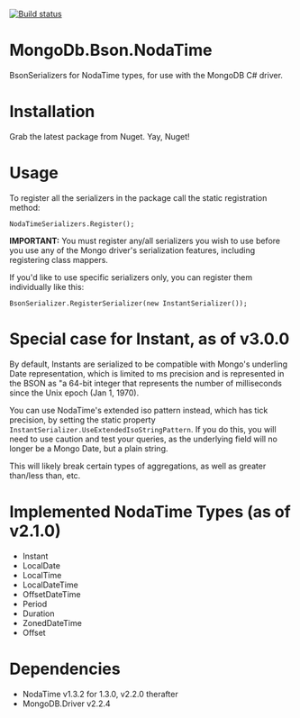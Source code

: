 [![Build status](https://ci.appveyor.com/api/projects/status/85k2xjjhxms1l464?svg=true)](https://ci.appveyor.com/project/tetious/mongodb-bson-nodatime)

# MongoDb.Bson.NodaTime
BsonSerializers for NodaTime types, for use with the MongoDB C# driver.

# Installation
Grab the latest package from Nuget. Yay, Nuget!

# Usage
To register all the serializers in the package call the static registration method:

```
NodaTimeSerializers.Register();
```

**IMPORTANT:** You must register any/all serializers you wish to use 
before you use any of the Mongo driver's serialization features, including registering class mappers.

If you'd like to use specific serializers only, you can register them 
individually like this:

```
BsonSerializer.RegisterSerializer(new InstantSerializer());

```

# Special case for Instant, as of v3.0.0

By default, Instants are  serialized to be compatible with Mongo's underling Date representation, which is limited to ms 
precision and is represented in the BSON as "a 64-bit integer that represents the number of milliseconds since the Unix epoch (Jan 1, 1970).

You can use NodaTime's extended iso pattern instead, which has tick precision, by setting the static property `InstantSerializer.UseExtendedIsoStringPattern`. If you do this, you will need to use caution and test your queries, as the underlying field will no longer be a Mongo Date, but a plain string.

This will likely break certain types of aggregations, as well as greater than/less than, etc.

# Implemented NodaTime Types (as of v2.1.0)

* Instant
* LocalDate
* LocalTime
* LocalDateTime
* OffsetDateTime
* Period
* Duration
* ZonedDateTime
* Offset

# Dependencies

* NodaTime v1.3.2 for 1.3.0, v2.2.0 therafter
* MongoDB.Driver v2.2.4
